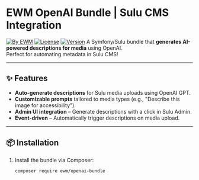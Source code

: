 # EWM OpenAI Bundle | Sulu CMS Integration
[![By EWM](https://img.shields.io/badge/By-EWM-blue.svg)](https://ewm.com)
[![License](https://img.shields.io/packagist/l/ewm/openai-bundle.svg)](https://packagist.org/packages/ewm/openai-bundle)
[![Version](https://img.shields.io/packagist/v/ewm/openai-bundle.svg)](https://packagist.org/packages/ewm/openai-bundle)
A Symfony/Sulu bundle that **generates AI-powered descriptions for media** using OpenAI.  
Perfect for automating metadata in Sulu CMS!

---

## ✨ Features
- **Auto-generate descriptions** for Sulu media uploads using OpenAI GPT.
- **Customizable prompts** tailored to media types (e.g., "Describe this image for accessibility").
- **Admin UI integration** – Generate descriptions with a click in Sulu Admin.
- **Event-driven** – Automatically trigger descriptions on media upload.

---

## 📦 Installation

1. Install the bundle via Composer:
   ```bash
   composer require ewm/openai-bundle